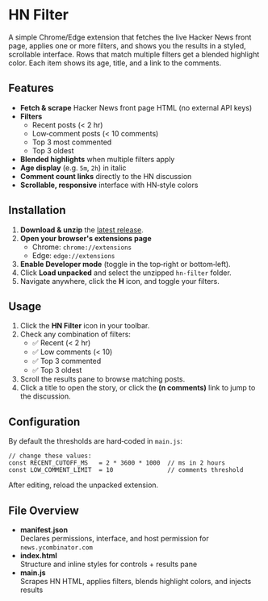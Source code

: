 # HN Filter

A simple Chrome/Edge extension that fetches the live Hacker News front page, applies one or more filters, and shows you the results in a styled, scrollable interface. Rows that match multiple filters get a blended highlight color. Each item shows its age, title, and a link to the comments.

## Features

- **Fetch & scrape** Hacker News front page HTML (no external API keys)  
- **Filters**  
  - Recent posts (< 2 hr)  
  - Low‑comment posts (< 10 comments)  
  - Top 3 most commented  
  - Top 3 oldest  
- **Blended highlights** when multiple filters apply  
- **Age display** (e.g. `5m`, `2h`) in italic  
- **Comment count links** directly to the HN discussion  
- **Scrollable, responsive** interface with HN‑style colors

## Installation

1. **Download & unzip** the [latest release](./hn-filter-v3.5.zip).  
2. **Open your browser's extensions page**  
   - Chrome: `chrome://extensions`  
   - Edge:   `edge://extensions`  
3. **Enable Developer mode** (toggle in the top‐right or bottom‐left).  
4. Click **Load unpacked** and select the unzipped `hn-filter` folder.  
5. Navigate anywhere, click the **H** icon, and toggle your filters.

## Usage

1. Click the **HN Filter** icon in your toolbar.  
2. Check any combination of filters:  
   - ✅ Recent (< 2 hr)  
   - ✅ Low comments (< 10)  
   - ✅ Top 3 commented  
   - ✅ Top 3 oldest  
3. Scroll the results pane to browse matching posts.  
4. Click a title to open the story, or click the **(n comments)** link to jump to the discussion.

## Configuration

By default the thresholds are hard‑coded in `main.js`:

    // change these values:
    const RECENT_CUTOFF_MS   = 2 * 3600 * 1000  // ms in 2 hours
    const LOW_COMMENT_LIMIT  = 10               // comments threshold

After editing, reload the unpacked extension.

## File Overview

- **manifest.json**  
  Declares permissions, interface, and host permission for `news.ycombinator.com`  
- **index.html**  
  Structure and inline styles for controls + results pane  
- **main.js**  
  Scrapes HN HTML, applies filters, blends highlight colors, and injects results  
